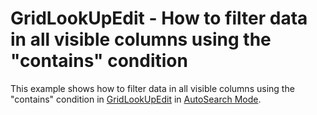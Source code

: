 
# GridLookUpEdit - How to filter data in all visible columns using the "contains" condition


<p>This example shows how to filter data in all visible columns using the "contains" condition in <a href="http://documentation.devexpress.com/#WindowsForms/clsDevExpressXtraEditorsGridLookUpEdittopic">GridLookUpEdit</a> in <a href="https://docs.devexpress.com/WindowsForms/DevExpress.XtraEditors.GridLookUpEdit#autosearch-mode">AutoSearch Mode</a>.
<br/>


